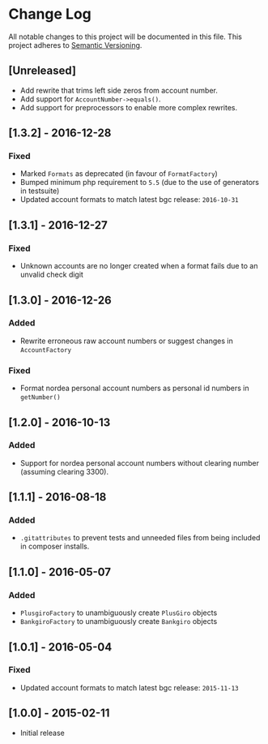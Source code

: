 # Change Log
All notable changes to this project will be documented in this file.
This project adheres to [Semantic Versioning](http://semver.org/).

## [Unreleased]

- Add rewrite that trims left side zeros from account number.
- Add support for `AccountNumber->equals()`.
- Add support for preprocessors to enable more complex rewrites.

## [1.3.2] - 2016-12-28

### Fixed
- Marked `Formats` as deprecated (in favour of `FormatFactory`)
- Bumped minimum php requirement to `5.5` (due to the use of generators in testsuite)
- Updated account formats to match latest bgc release: `2016-10-31`

## [1.3.1] - 2016-12-27

### Fixed
- Unknown accounts are no longer created when a format fails due to an unvalid check digit

## [1.3.0] - 2016-12-26

### Added
- Rewrite erroneous raw account numbers or suggest changes in `AccountFactory`

### Fixed
- Format nordea personal account numbers as personal id numbers in `getNumber()`

## [1.2.0] - 2016-10-13

### Added
- Support for nordea personal account numbers without clearing number (assuming clearing 3300).

## [1.1.1] - 2016-08-18

### Added
- `.gitattributes` to prevent tests and unneeded files from being included in composer installs.

## [1.1.0] - 2016-05-07

### Added
- `PlusgiroFactory` to unambiguously create `PlusGiro` objects
- `BankgiroFactory` to unambiguously create `Bankgiro` objects

## [1.0.1] - 2016-05-04

### Fixed
- Updated account formats to match latest bgc release: `2015-11-13`

## [1.0.0] - 2015-02-11
- Initial release
